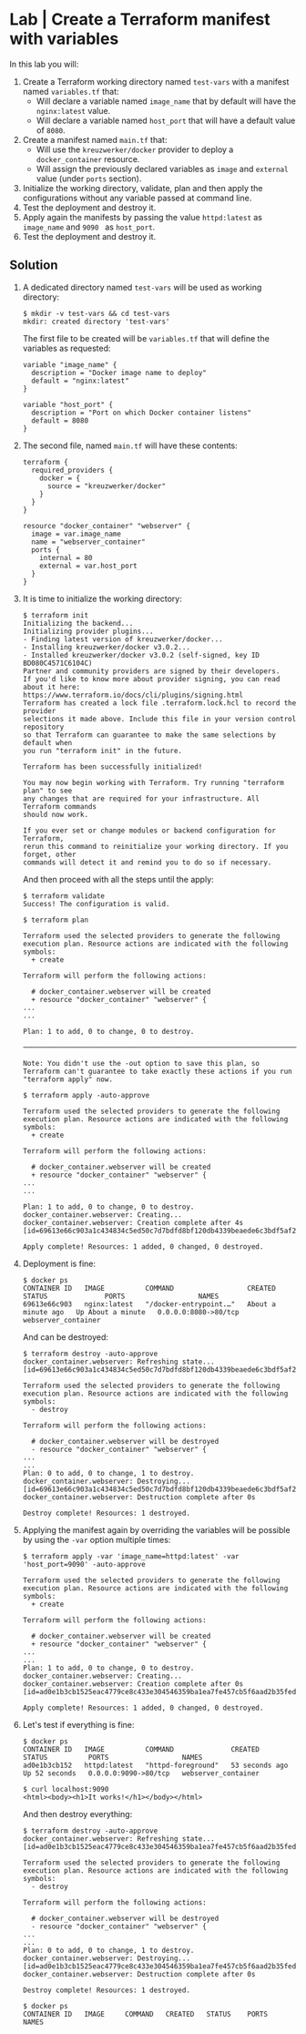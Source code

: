 # Lab | Create a Terraform manifest with variables

In this lab you will:

1. Create a Terraform working directory named `test-vars` with a manifest named
   `variables.tf` that:
   - Will declare a variable named `image_name` that by default will have the
     `nginx:latest` value.
   - Will declare a variable named `host_port` that will have a default
     value of `8080`.
2. Create a manifest named `main.tf` that:
   - Will use the `kreuzwerker/docker` provider to deploy a `docker_container`
     resource.
   - Will assign the previously declared variables as `image` and `external`
     value (under `ports` section).
3. Initialize the working directory, validate, plan and then apply the
   configurations without any variable passed at command line.
4. Test the deployment and destroy it.
5. Apply again the manifests by passing the value `httpd:latest` as `image_name`
   and `9090 ` as  `host_port`.
6. Test the deployment and destroy it.

## Solution

1. A dedicated directory named `test-vars` will be used as working directory:

   ```console
   $ mkdir -v test-vars && cd test-vars
   mkdir: created directory 'test-vars'
   ```

   The first file to be created will be `variables.tf` that will define the
   variables as requested:

   ```hcl
   variable "image_name" {
     description = "Docker image name to deploy"
     default = "nginx:latest"
   }

   variable "host_port" {
     description = "Port on which Docker container listens"
     default = 8080
   }
   ```

2. The second file, named `main.tf` will have these contents:

   ```hcl
   terraform {
     required_providers {
       docker = {
         source = "kreuzwerker/docker"
       }
     }
   }

   resource "docker_container" "webserver" {
     image = var.image_name
     name = "webserver_container"
     ports {
       internal = 80
       external = var.host_port
     }
   }
   ```

3. It is time to initialize the working directory:

   ```console
   $ terraform init
   Initializing the backend...
   Initializing provider plugins...
   - Finding latest version of kreuzwerker/docker...
   - Installing kreuzwerker/docker v3.0.2...
   - Installed kreuzwerker/docker v3.0.2 (self-signed, key ID BD080C4571C6104C)
   Partner and community providers are signed by their developers.
   If you'd like to know more about provider signing, you can read about it here:
   https://www.terraform.io/docs/cli/plugins/signing.html
   Terraform has created a lock file .terraform.lock.hcl to record the provider
   selections it made above. Include this file in your version control repository
   so that Terraform can guarantee to make the same selections by default when
   you run "terraform init" in the future.

   Terraform has been successfully initialized!

   You may now begin working with Terraform. Try running "terraform plan" to see
   any changes that are required for your infrastructure. All Terraform commands
   should now work.

   If you ever set or change modules or backend configuration for Terraform,
   rerun this command to reinitialize your working directory. If you forget, other
   commands will detect it and remind you to do so if necessary.
   ```

   And then proceed with all the steps until the apply:

   ```console
   $ terraform validate
   Success! The configuration is valid.

   $ terraform plan

   Terraform used the selected providers to generate the following execution plan. Resource actions are indicated with the following symbols:
     + create

   Terraform will perform the following actions:

     # docker_container.webserver will be created
     + resource "docker_container" "webserver" {
   ...
   ...

   Plan: 1 to add, 0 to change, 0 to destroy.

   ────────────────────────────────────────────────────────────────────────────────────────────────────────────────────────────────────────────────────

   Note: You didn't use the -out option to save this plan, so Terraform can't guarantee to take exactly these actions if you run "terraform apply" now.

   $ terraform apply -auto-approve

   Terraform used the selected providers to generate the following execution plan. Resource actions are indicated with the following symbols:
     + create

   Terraform will perform the following actions:

     # docker_container.webserver will be created
     + resource "docker_container" "webserver" {
   ...
   ...

   Plan: 1 to add, 0 to change, 0 to destroy.
   docker_container.webserver: Creating...
   docker_container.webserver: Creation complete after 4s [id=69613e66c903a1c434834c5ed50c7d7bdfd8bf120db4339beaede6c3bdf5af2a]

   Apply complete! Resources: 1 added, 0 changed, 0 destroyed.
   ```

4. Deployment is fine:

   ```console
   $ docker ps
   CONTAINER ID   IMAGE          COMMAND                  CREATED              STATUS              PORTS                  NAMES
   69613e66c903   nginx:latest   "/docker-entrypoint.…"   About a minute ago   Up About a minute   0.0.0.0:8080->80/tcp   webserver_container
   ```

   And can be destroyed:

   ```console
   $ terraform destroy -auto-approve
   docker_container.webserver: Refreshing state... [id=69613e66c903a1c434834c5ed50c7d7bdfd8bf120db4339beaede6c3bdf5af2a]

   Terraform used the selected providers to generate the following execution plan. Resource actions are indicated with the following symbols:
     - destroy

   Terraform will perform the following actions:

     # docker_container.webserver will be destroyed
     - resource "docker_container" "webserver" {
   ...
   ...
   Plan: 0 to add, 0 to change, 1 to destroy.
   docker_container.webserver: Destroying... [id=69613e66c903a1c434834c5ed50c7d7bdfd8bf120db4339beaede6c3bdf5af2a]
   docker_container.webserver: Destruction complete after 0s

   Destroy complete! Resources: 1 destroyed.
   ```

5. Applying the manifest again by overriding the variables will be possible by
   using the `-var` option multiple times:

   ```console
   $ terraform apply -var 'image_name=httpd:latest' -var 'host_port=9090' -auto-approve

   Terraform used the selected providers to generate the following execution plan. Resource actions are indicated with the following symbols:
     + create

   Terraform will perform the following actions:

     # docker_container.webserver will be created
     + resource "docker_container" "webserver" {
   ...
   ...
   Plan: 1 to add, 0 to change, 0 to destroy.
   docker_container.webserver: Creating...
   docker_container.webserver: Creation complete after 0s [id=ad0e1b3cb1525eac4779ce8c433e304546359ba1ea7fe457cb5f6aad2b35fed1]

   Apply complete! Resources: 1 added, 0 changed, 0 destroyed.
   ```

6. Let's test if everything is fine:

   ```console
   $ docker ps
   CONTAINER ID   IMAGE          COMMAND              CREATED          STATUS          PORTS                  NAMES
   ad0e1b3cb152   httpd:latest   "httpd-foreground"   53 seconds ago   Up 52 seconds   0.0.0.0:9090->80/tcp   webserver_container

   $ curl localhost:9090
   <html><body><h1>It works!</h1></body></html>
   ```

   And then destroy everything:

   ```console
   $ terraform destroy -auto-approve
   docker_container.webserver: Refreshing state... [id=ad0e1b3cb1525eac4779ce8c433e304546359ba1ea7fe457cb5f6aad2b35fed1]

   Terraform used the selected providers to generate the following execution plan. Resource actions are indicated with the following symbols:
     - destroy

   Terraform will perform the following actions:

     # docker_container.webserver will be destroyed
     - resource "docker_container" "webserver" {
   ...
   ...
   Plan: 0 to add, 0 to change, 1 to destroy.
   docker_container.webserver: Destroying... [id=ad0e1b3cb1525eac4779ce8c433e304546359ba1ea7fe457cb5f6aad2b35fed1]
   docker_container.webserver: Destruction complete after 0s

   Destroy complete! Resources: 1 destroyed.

   $ docker ps
   CONTAINER ID   IMAGE     COMMAND   CREATED   STATUS    PORTS     NAMES
   ```
